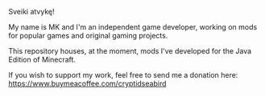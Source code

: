 Sveiki atvykę!

My name is MK and I'm an independent game developer, working on mods for popular games and original gaming projects.

This repository houses, at the moment, mods I've developed for the Java Edition of Minecraft. 

If you wish to support my work, feel free to send me a donation here: https://www.buymeacoffee.com/cryptidseabird
